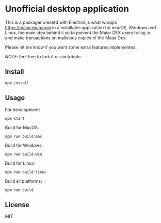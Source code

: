 # Unofficial desktop application

This is a packager created with Electron.js what wrapps https://maiar.exchange in a installable application for macOS, Windows and Linux,
the main idea behind it so to prevent the Maiar DEX users to log in and make transactions on malicious copies of the Maiar Dex.

Please let me know if you want some extra features implemented.

*NOTE*: feel free to fork it or contribute.

## Install

```
npm install
```

## Usage

For development:
```
npm start
```

Build for MacOS:
```
npm run build:mac
```

Build for Windows:
```
npm run build:win
```

Build for Linux:
```
npm run build:linux
```

Build all platforms:
```
npm run build
```

## License
MIT